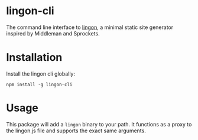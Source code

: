 # lingon-cli

The command line interface to [lingon](http://github.com/jpettersson/lingon), a minimal static site generator inspired by Middleman and Sprockets.

# Installation

Install the lingon cli globally:

``
npm install -g lingon-cli
``

# Usage

This package will add a `lingon` binary to your path. It functions as a proxy to the lingon.js file and supports the exact same arguments.
